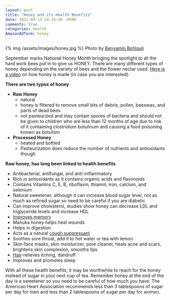 ```yaml
---
layout: post
title: "Honey and its Health Benefits"
date: 2021-09-13 14:16:49 -0500
comments: true
categories: health
AmazonAdTerm: honey
---
```

{% img /assets/images/honey.jpg %}
Photo by <a href="https://unsplash.com/@benyamin_bohlouli?utm_source=unsplash&utm_medium=referral&utm_content=creditCopyText">Benyamin Bohlouli</a>

September marks National Honey Month bringing the spotlight to all the hard work bees put in to give us HONEY. There are many different types of honey depending on the variety of bees and the flower nectar used. [Here is a video](https://www.youtube.com/watch?v=nZlEjDLJCmg) on how honey is made (in case you are interested).

**There are two types of honey**

- **Raw Honey**
  - natural
  - honey is filtered to remove small bits of debris, pollen, beeswax, and parts of dead bees
  - not pasteurized and may contain spores of bacteria and should not be given to children who are less than 12 months of age due to risk of it containing clostridium botulinum and causing a food poisoning known as botulism
- **Processed Honey**
  - heated and bottled
  - Pasteurization does reduce the number of nutrients and antioxidants though

**Raw honey, has long been linked to health benefits**

- Antibacterial, antifungal, and anti-inflammatory
- Rich in antioxidants as it contains organic acids and flavonoids
- Contains Vitamins C, E, B, riboflavin, thiamin, iron, calcium, and selenium
- Natural sweetener, although it can increase blood sugar level, not as much as refined sugar so need to be careful if you are diabetic
- Can improve cholesterol, studies show honey can decrease LDL and triglyceride levels and increase HDL
- [Improves memory](https://www.mdpi.com/2076-3271/3/2/3)
- Manuka honey helps heal wounds
- Helps in digestion
- Acts as a natural [cough suppressant](https://pubmed.ncbi.nlm.nih.gov/20618098/)
- Soothes sore throat, add it to hot water or tea with lemon
- Skin-face masks, skin moisturizer, pore cleaner, heals acne and scars, brightens skin complexion, smooths lips
- [Hair](https://europepmc.org/article/med/11485891)-relieves itching, dandruff
- Improves and promotes sleep

With all these health benefits, it may be worthwhile to reach for the honey instead of sugar in your next cup of tea. Remember honey at the end of the day is a sweetener so you need to be careful of how much you have. The American Heart Association recommends less than 3 tablespoons of sugar per day for men and less than 2 tablespoons of sugar per day for women.

